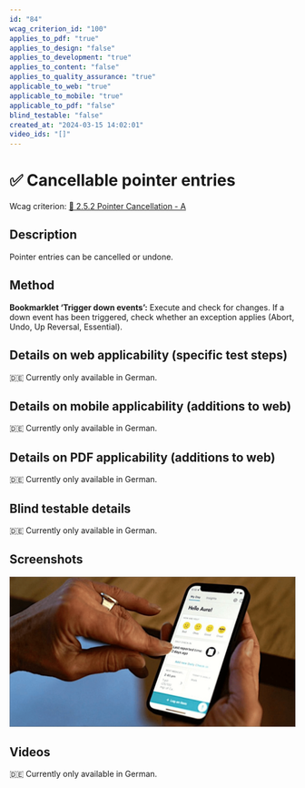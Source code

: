 ```yaml
---
id: "84"
wcag_criterion_id: "100"
applies_to_pdf: "true"
applies_to_design: "false"
applies_to_development: "true"
applies_to_content: "false"
applies_to_quality_assurance: "true"
applicable_to_web: "true"
applicable_to_mobile: "true"
applicable_to_pdf: "false"
blind_testable: "false"
created_at: "2024-03-15 14:02:01"
video_ids: "[]"
---
```


# ✅ Cancellable pointer entries

Wcag criterion: [📜 2.5.2 Pointer Cancellation - A](..)

## Description

Pointer entries can be cancelled or undone.

## Method

**Bookmarklet ‘Trigger down events’:** Execute and check for changes. If a down event has been triggered, check whether an exception applies (Abort, Undo, Up Reversal, Essential).

## Details on web applicability (specific test steps)

🇩🇪 Currently only available in German.

## Details on mobile applicability (additions to web)

🇩🇪 Currently only available in German.

## Details on PDF applicability (additions to web)

🇩🇪 Currently only available in German.

## Blind testable details

🇩🇪 Currently only available in German.

## Screenshots

![Zittrige Hände können die Bedienung eines Smartphones stark erschweren - gut wenn man fehlerhaftes Tippen abbrechen kann!](images/zittrige-hnde-knnen-die-bedienung-eines-smartphones-stark-erschweren.png)

## Videos

🇩🇪 Currently only available in German.
